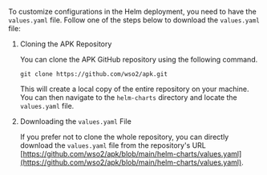 To customize configurations in the Helm deployment, you need to have the `values.yaml` file. Follow one of the steps below to download the `values.yaml` file:

1. Cloning the APK Repository

    You can clone the APK GitHub repository using the following command.

    ```
    git clone https://github.com/wso2/apk.git

    ```

    This will create a local copy of the entire repository on your machine. You can then navigate to the `helm-charts` directory and locate the `values.yaml` file.

2. Downloading the `values.yaml` File

    If you prefer not to clone the whole repository, you can directly download the `values.yaml` file from the repository's URL [https://github.com/wso2/apk/blob/main/helm-charts/values.yaml](https://github.com/wso2/apk/blob/main/helm-charts/values.yaml).